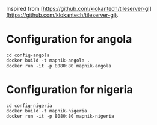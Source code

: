Inspired from [https://github.com/klokantech/tileserver-gl](https://github.com/klokantech/tileserver-gl).

# Configuration for angola 
```
cd config-angola
docker build -t mapnik-angola .
docker run -it -p 8080:80 mapnik-angola
```

# Configuration for nigeria
```
cd config-nigeria
docker build -t mapnik-nigeria .
docker run -it -p 8080:80 mapnik-nigeria
```
